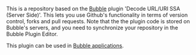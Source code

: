 This is a repository based on the [Bubble](https://bubble.io) plugin 'Decode URL/URI SSA (Server Side)'. This lets you use Github's functionality in terms of version control, forks and pull requests. Note that the the plugin code is stored on Bubble's servers, and you need to synchronize your repository in the Bubble Plugin Editor. 

 This plugin can be used in [Bubble applications](https://bubble.io).